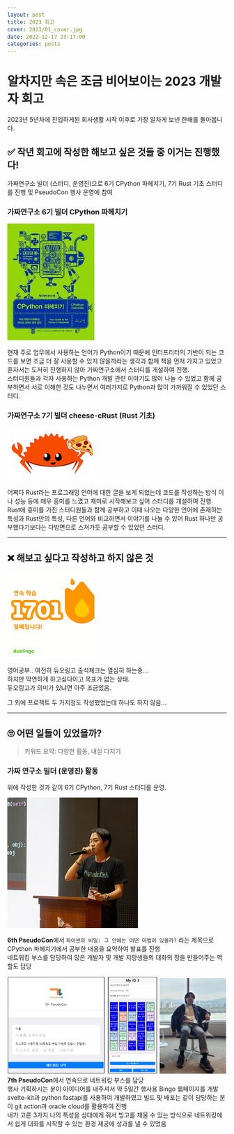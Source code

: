 ```yaml
---
layout: post
title: 2023 회고
cover: 2023/01_cover.jpg
date: 2022-12-17 23:17:00
categories: posts
---
```


# 알차지만 속은 조금 비어보이는 2023 개발자 회고

2023년 5년차에 진입하게된 회사생활 시작 이후로 가장 알차게 보낸 한해를 돌아봅니다.

## ✅ 작년 회고에 작성한 해보고 싶은 것들 중 이거는 진행했다!

가짜연구소 빌더 (스터디, 운영진)으로 6기 CPython 파헤치기, 7기 Rust 기초 스터디를 진행 및 PseudoCon 행사 운영에 참여

### 가짜연구소 6기 빌더 CPython 파헤치기

![cpython_book](../images/2023/02_cpython_book.jpg)

현재 주로 업무에서 사용하는 언어가 Python이기 때문에 인터프리터의 기반이 되는 코드를 보면 조금 더 잘 사용할 수 있지 않을까라는 생각과 함께 책을 먼저 가지고 있었고 혼자서는 도저히 진행하지 않아 가짜연구소에서 스터디를 개설하여 진행.  
스터디원들과 각자 사용하는 Python 개발 관련 이야기도 많이 나눌 수 있었고 함께 공부하면서 서로 이해한 것도 나누면서 여러가지로 Python과 많이 가까워질 수 있었던 스터디.

### 가짜연구소 7기 빌더 cheese-cRust (Rust 기초)

![cheese_cRust](../images/2023/03_cheese_crust.png)

어쩌다 Rust라는 프로그래밍 언어에 대한 글을 보게 되었는데 코드를 작성하는 방식 이나 성능 등에 매우 흥미를 느꼈고 재미로 시작해보고 싶어 스터디를 개설하여 진행.  
Rust에 흥미를 가진 스터디원들과 함께 공부하고 이때 나오는 다양한 언어에 존재하는 특성과 Rust만의 특성, 다른 언어와 비교하면서 이야기를 나눌 수 있어 Rust 하나만 공부했다기보다는 다방면으로 스쳐가듯 공부할 수 있었던 스터디.

---

## ❌ 해보고 싶다고 작성하고 하지 않은 것

![cheese_cRust](../images/2023/04_duolingo.png)

영어공부.. 여전히 듀오링고 출석체크는 열심히 하는중...  
하지만 막연하게 하고싶다이고 목표가 없는 상태.  
듀오링고가 의미가 있냐면 아주 조금있음.

그 외에 프로젝트 두 가지정도 작성했었는데 하나도 하지 않음...

---

## 🙄 어떤 일들이 있었을까?

> 키워드 요약: 다양한 활동, 내실 다지기

### 가짜 연구소 빌더 (운영진) 활동

위에 작성한 것과 같이 6기 CPython, 7기 Rust 스터디를 운영.

![cheese_cRust](../images/2023/05_6th_pseudocon.jpg)

**6th PseudoCon**에서 `파이썬의 비밀: 그 안에는 어떤 마법이 있을까?` 라는 제목으로 CPython 파헤치기에서 공부한 내용을 요약하여 발표를 진행  
네트워킹 부스를 담당하여 많은 개발자 및 개발 지망생들의 대화의 장을 만들어주는 역할도 담당

![cheese_cRust](../images/2023/06_7th_pseudocon.png)
**7th PseudoCon**에서 연속으로 네트워킹 부스를 담당  
행사 기획하시는 분이 아이디어를 내주셔서 약 5일간 행사용 Bingo 웹페이지를 개발  
svelte-kit과 python fastapi를 사용하여 개발하였고 빌드 및 배포는 같이 담당하는 분이 git action과 oracle cloud를 활용하여 진행  
내가 고른 3가지 나의 특성을 상대에게 줘서 빙고를 채울 수 있는 방식으로 네트워킹에서 쉽게 대화를 시작할 수 있는 환경 제공에 성과를 낼 수 있었음
